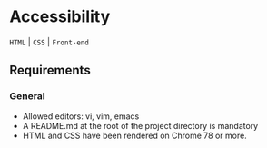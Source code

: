 # Accessibility
```HTML``` | ```CSS``` | ```Front-end```
## Requirements
### General
* Allowed editors: vi, vim, emacs
* A README.md at the root of the project directory is mandatory
* HTML and CSS have been rendered on Chrome 78 or more.